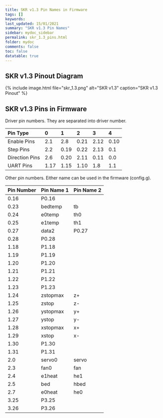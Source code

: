 ```yaml
---
title: SKR v1.3 Pin Names in Firmware
tags: []
keywords: 
last_updated: 15/01/2021
summary: "SKR v1.3 Pin Names"
sidebar: mydoc_sidebar
permalink: skr_1.3_pins.html
folder: mydoc
comments: false
toc: false
datatable: true
---
```


## SKR v1.3 Pinout Diagram

{% include image.html file="skr_1.3.png" alt="SKR v1.3" caption="SKR v1.3 Pinout" %}

## SKR v1.3 Pins in Firmware

Driver pin numbers. They are separated into driver number.

<div class="datatable-begin"></div>

|Pin Type|0|1|2|3|4|
| :------------- |:-------------|:-------------|:-------------|:-------------|:-------------|
|Enable Pins|2.1|2.8|0.21|2.12|0.10|
|Step Pins|2.2|0.19|0.22|2.13|0.1|
|Direction Pins|2.6|0.20|2.11|0.11|0.0|
|UART Pins|1.17|1.15|1.10|1.8|1.1|

<div class="datatable-end"></div>

Other pin numbers. Either name can be used in the firmware (config.g).

<div class="datatable-begin"></div>

|Pin Number|Pin Name 1|Pin Name 2|
| :------------- |:-------------|:-------------|
|0.16|P0.16||
|0.23|bedtemp|tb|
|0.24|e0temp|th0|
|0.25|e1temp|th1|
|0.27|data2|P0.27|
|0.28|P0.28||
|1.18|P1.18||
|1.19|P1.19||
|1.20|P1.20||
|1.21|P1.21||
|1.22|P1.22||
|1.23|P1.23||
|1.24|zstopmax|z+|
|1.25|zstop|z-|
|1.26|ystopmax|y+|
|1.27|ystop|y-|
|1.28|xstopmax|x+|
|1.29|xstop|x-|
|1.30|P1.30||
|1.31|P1.31||
|2.0|servo0|servo|
|2.3|fan0|fan|
|2.4|e1heat|he1|
|2.5|bed|hbed|
|2.7|e0heat|he0|
|3.25|P3.25||
|3.26|P3.26||

<div class="datatable-end"></div>
